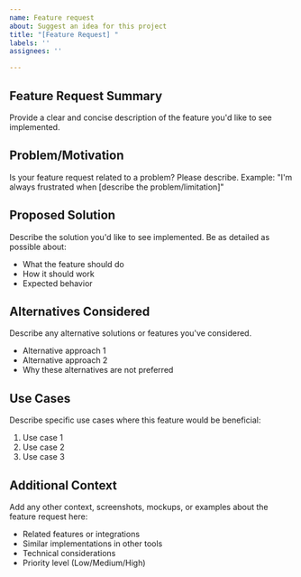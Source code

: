 ```yaml
---
name: Feature request
about: Suggest an idea for this project
title: "[Feature Request] "
labels: ''
assignees: ''

---
```


## Feature Request Summary
Provide a clear and concise description of the feature you'd like to see implemented.

## Problem/Motivation
Is your feature request related to a problem? Please describe.
Example: "I'm always frustrated when [describe the problem/limitation]"

## Proposed Solution
Describe the solution you'd like to see implemented.
Be as detailed as possible about:
- What the feature should do
- How it should work
- Expected behavior

## Alternatives Considered
Describe any alternative solutions or features you've considered.
- Alternative approach 1
- Alternative approach 2
- Why these alternatives are not preferred

## Use Cases
Describe specific use cases where this feature would be beneficial:
1. Use case 1
2. Use case 2
3. Use case 3

## Additional Context
Add any other context, screenshots, mockups, or examples about the feature request here:
- Related features or integrations
- Similar implementations in other tools
- Technical considerations
- Priority level (Low/Medium/High)
